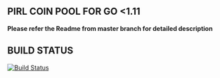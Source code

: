 ## PIRL COIN POOL FOR GO <1.11


**Please refer the Readme from master branch for detailed description**

## BUILD STATUS

[![Build Status](https://travis-ci.org/techievee/ethash-mining-pool.svg?branch=V2.0_Pirl)](https://travis-ci.org/techievee/ethash-mining-pool) 
